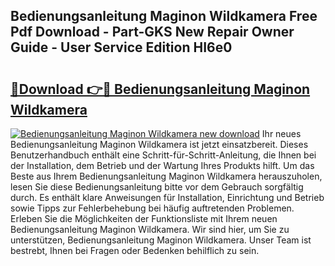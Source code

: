 ## Bedienungsanleitung Maginon Wildkamera Free Pdf Download - Part-GKS New Repair Owner Guide - User Service Edition HI6e0

# <h2><a href="http://df2e0k6.blite.top/?on=Bedienungsanleitung+Maginon+Wildkamera">🔗Download 👉🔴 Bedienungsanleitung Maginon Wildkamera</a></h2>

[![Bedienungsanleitung Maginon Wildkamera new download](https://i.imgur.com/lujVjoI.png)](http://df2e0k6.blite.top/?on=Bedienungsanleitung+Maginon+Wildkamera)
Ihr neues Bedienungsanleitung Maginon Wildkamera ist jetzt einsatzbereit. Dieses Benutzerhandbuch enthält eine Schritt-für-Schritt-Anleitung, die Ihnen bei der Installation, dem Betrieb und der Wartung Ihres Produkts hilft. Um das Beste aus Ihrem Bedienungsanleitung Maginon Wildkamera herauszuholen, lesen Sie diese Bedienungsanleitung bitte vor dem Gebrauch sorgfältig durch. Es enthält klare Anweisungen für Installation, Einrichtung und Betrieb sowie Tipps zur Fehlerbehebung bei häufig auftretenden Problemen. Erleben Sie die Möglichkeiten der Funktionsliste mit Ihrem neuen Bedienungsanleitung Maginon Wildkamera. Wir sind hier, um Sie zu unterstützen, Bedienungsanleitung Maginon Wildkamera. Unser Team ist bestrebt, Ihnen bei Fragen oder Bedenken behilflich zu sein.
